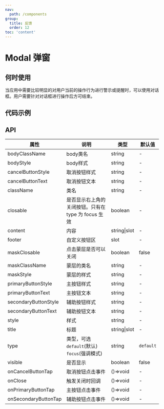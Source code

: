 ```yaml
---
nav:
  path: /components
group:
  title: 反馈
  order: 12
toc: 'content'
---
```

# Modal 弹窗
## 何时使用
当应用中需要比较明显的对用户当前的操作行为进行警示或提醒时，可以使用对话框。用户需要针对对话框进行操作后方可结束。

## 代码示例
<code src='pages/Modal/index'></code>



## API
| 属性 | 说明 | 类型 | 默认值 |
| -----|-----|-----|-----|
| bodyClassName | body类名 | string | - | 
| bodyStyle | body样式 | string | - | 
| cancelButtonStyle | 取消按钮样式 | string | - |
| cancelButtonText | 取消按钮文本 | string | - |
| className | 类名 | string | - | 
| closable | 是否显示右上角的关闭按钮。只有在 type 为 focus 生效 | boolean | - | 
| content | 内容 | string\|slot | - |
| footer | 自定义按钮区 | slot | - |
| maskClosable |  点击蒙层是否可以关闭 | boolean |false |  | 
| maskClassName | 蒙层的类名 | string | - | 
| maskStyle | 蒙层的样式 | string | - | 
| primaryButtonStyle | 主按钮样式 | string | - |
| primaryButtonText | 主按钮文本 | string | - |
| secondaryButtonStyle | 辅助按钮样式 | string | - |
| secondaryButtonText | 辅助按钮文本 | string | - |
| style | 样式 | string | - |
| title | 标题 | string\|slot | - |
| type | 类型，可选`default`(默认) `focus`(强调模式) | string | `default` |
| visible |  是否显示 | boolean | false | 
| onCancelButtonTap |  取消按钮点击事件 | ()=>void | - | 
| onClose |  触发关闭时回调 | ()=>void | - | 
| onPrimaryButtonTap |  主按钮点击事件 | ()=>void | - | 
| onSecondaryButtonTap |  辅助按钮点击事件 | ()=>void | - | 

